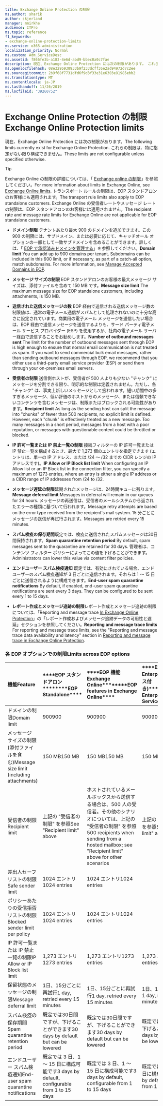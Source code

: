 ```yaml
---
title: Exchange Online Protection の制限
ms.author: sharik
author: skjerland
manager: mnirkhe
audience: ITPro
ms.topic: reference
f1_keywords:
- exchange-online-protection-limits
ms.service: o365-administration
localization_priority: Normal
ms.custom: Adm_ServiceDesc
ms.assetid: f866fe3b-a183-4e6d-abd9-bbec0a0c7fae
description: 現在、Exchange Online Protection には次の制限があります。 これらの制限は、特に指定がない限り構成できません。
ms.openlocfilehash: 08e3295930933b9f233dcff36e2ad94972d7c2ee
ms.sourcegitcommit: 2b9f68f7731dfd6f9d3f33e31e6303e81985ebb2
ms.translationtype: MT
ms.contentlocale: ja-JP
ms.lasthandoff: 11/26/2019
ms.locfileid: "39260752"
---
```

# <a name="exchange-online-protection-limits"></a><span data-ttu-id="2c803-104">Exchange Online Protection の制限</span><span class="sxs-lookup"><span data-stu-id="2c803-104">Exchange Online Protection limits</span></span>

<span data-ttu-id="2c803-105">現在、Exchange Online Protection には次の制限があります。</span><span class="sxs-lookup"><span data-stu-id="2c803-105">The following limits currently exist for Exchange Online Protection.</span></span> <span data-ttu-id="2c803-106">これらの制限は、特に指定がない限り構成できません。</span><span class="sxs-lookup"><span data-stu-id="2c803-106">These limits are not configurable unless specified otherwise.</span></span> 
  
> [!TIP]
> <span data-ttu-id="2c803-107">Exchange Online の制限の詳細については、「 [Exchange online の制限](../exchange-online-service-description/exchange-online-limits.md)」を参照してください。</span><span class="sxs-lookup"><span data-stu-id="2c803-107">For more information about limits in Exchange Online, see [Exchange Online limits](../exchange-online-service-description/exchange-online-limits.md).</span></span> <span data-ttu-id="2c803-108">トランスポート ルールの制限は、EOP スタンドアロンのお客様にも適用されます。</span><span class="sxs-lookup"><span data-stu-id="2c803-108">The transport rule limits also apply to EOP standalone customers.</span></span> <span data-ttu-id="2c803-109">Exchange Online の受信者レートやメッセージ レートの制限は、EOP スタンドアロンのお客様には適用されません。</span><span class="sxs-lookup"><span data-stu-id="2c803-109">The recipient rate and message rate limits for Exchange Online are not applicable for EOP standalone customers.</span></span> 
  
- <span data-ttu-id="2c803-p104">**ドメイン制限** テナントあたり最大 900 のドメインを追加できます。この 900 の制限には、サブドメイン、または必要に応じて、キャッチオール オプションの一部として一致サブドメインを含めることができます。詳しくは、「 [EOP で承認済みドメインを管理する](https://go.microsoft.com/fwlink/p/?LinkId=282239)」を参照してください。</span><span class="sxs-lookup"><span data-stu-id="2c803-p104">**Domain limit** You can add up to 900 domains per tenant. Subdomains can be included in this 900 limit, or if necessary, as part of a catch-all option, match subdomains. For more information, see [Manage Accepted Domains in EOP](https://go.microsoft.com/fwlink/p/?LinkId=282239).</span></span>
    
- <span data-ttu-id="2c803-113">**メッセージ サイズの制限** EOP スタンドアロンのお客様の最大メッセージ サイズは、添付ファイルを含めて 150 MB です。</span><span class="sxs-lookup"><span data-stu-id="2c803-113">**Message size limit** The maximum message size for EOP standalone customers, including attachments, is 150 MB.</span></span> 
    
- <span data-ttu-id="2c803-p105">**送信された送信メッセージの数** EOP 経由で送信される送信メッセージ数の制限値は、通常の電子メール通信がスパムとして処理されないのに十分な高さに設定されています。商業用の電子メール メッセージを送信したい場合は、EOP 経由で送信メッセージを送信するよりも、サード パーティ電子メール サービス プロバイダー (ESP) を使用するか、社内の電子メール サーバー経由で送信することをお勧めします。</span><span class="sxs-lookup"><span data-stu-id="2c803-p105">**Number of outbound messages sent** The limit for the number of outbound messages sent through EOP is high enough to ensure that normal email communication is not treated as spam. If you want to send commercial bulk email messages, rather than sending outbound messages through EOP, we recommend that you either use a third-party email service provider (ESP) or send them through your on-premises email servers.</span></span> 
    
- <span data-ttu-id="2c803-p106">**受信者の制限** 送信側ホストが、受信者が 500 人よりも少ない "チャンク" にメッセージを分割できる限り、明示的な制限は定義されません。ただし、各 "チャンク" は、事実上新しいメッセージとして扱われます。短い期間中の多すぎるメッセージ、低い評価のホストからのメッセージ、または信頼できないコンテンツを含むメッセージは、制限またはブロックされる可能性があります。</span><span class="sxs-lookup"><span data-stu-id="2c803-p106">**Recipient limit** As long as the sending host can split the message into "chunks" of fewer than 500 recipients, no explicit limit is defined. However, each "chunk" is effectively treated as a new message. Too many messages in a short period, messages from a host with a poor reputation, or messages with questionable content could be throttled or blocked.</span></span> 
    
- <span data-ttu-id="2c803-119">**IP 許可一覧または IP 禁止一覧の制限** 接続フィルターの IP 許可一覧または IP 禁止一覧を構成するとき、最大で 1,273 個のエントリを指定できます (エントリは、単一の IP アドレス、または /24 ～ /32 までの CIDR レンジの IP アドレスです)。</span><span class="sxs-lookup"><span data-stu-id="2c803-119">**IP Allow or IP Block list limit** When configuring an IP Allow list or an IP Block list in the connection filter, you can specify a maximum of 1273 entries, where an entry is either a single IP address or a CIDR range of IP addresses from /24 to /32.</span></span> 
    
- <span data-ttu-id="2c803-120">**メッセージ遅延の制限**延期されたメッセージは、24時間キューに残ります。</span><span class="sxs-lookup"><span data-stu-id="2c803-120">**Message deferral limit** Messages in deferral will remain in our queues for 24 hours.</span></span> <span data-ttu-id="2c803-121">メッセージの再送信は、受信者のメールシステムから返されたエラーの種類に基づいて行われます。</span><span class="sxs-lookup"><span data-stu-id="2c803-121">Message retry attempts are based on the error type received from the recipient's mail system.</span></span> <span data-ttu-id="2c803-122">15 分ごとにメッセージの送信が再試行されます。</span><span class="sxs-lookup"><span data-stu-id="2c803-122">Messages are retried every 15 minutes.</span></span> 
    
- <span data-ttu-id="2c803-123">**スパム検疫の保存期間**既定では、検疫に送信されたスパムメッセージは30日間保持されます。</span><span class="sxs-lookup"><span data-stu-id="2c803-123">**Spam quarantine retention period** By default, spam messages sent to the quarantine are retained for 30 days.</span></span> <span data-ttu-id="2c803-124">管理者は、コンテンツ フィルター ポリシーによってこの値を下げることができます。</span><span class="sxs-lookup"><span data-stu-id="2c803-124">Administrators can lower this value via content filter policies.</span></span> 
    
- <span data-ttu-id="2c803-p109">**エンドユーザー スパム検疫通知** 既定では、有効にされている場合、エンドユーザーのスパム検疫通知が 3 日ごとに送信されます。それらは 1 ～ 15 日ごとに送信されるように構成できます。</span><span class="sxs-lookup"><span data-stu-id="2c803-p109">**End-user spam quarantine notifications** By default, if enabled, end-user spam quarantine notifications are sent every 3 days. They can be configured to be sent every 1 to 15 days.</span></span> 
    
- <span data-ttu-id="2c803-127">**レポート作成とメッセージ追跡の制限**レポート作成とメッセージ追跡の制限については、「Reporting and message trace [In Exchange Online Protection](https://go.microsoft.com/fwlink/?LinkId=394248)」の「レポート作成およびメッセージ追跡データの可用性と遅延」セクションを参照してください。</span><span class="sxs-lookup"><span data-stu-id="2c803-127">**Reporting and message trace limits** For reporting and message trace limits, see the "Reporting and message trace data availability and latency" section in [Reporting and message trace in Exchange Online Protection](https://go.microsoft.com/fwlink/?LinkId=394248).</span></span>
    
### <a name="limits-across-eop-options"></a><span data-ttu-id="2c803-128">各 EOP オプションでの制限</span><span class="sxs-lookup"><span data-stu-id="2c803-128">Limits across EOP options</span></span>

|<span data-ttu-id="2c803-129">**機能**</span><span class="sxs-lookup"><span data-stu-id="2c803-129">**Feature**</span></span>|<span data-ttu-id="2c803-130">\*\*\*\*EOP スタンドアロン\*\*\*\*</span><span class="sxs-lookup"><span data-stu-id="2c803-130">\*\*\*\*EOP Standalone\*\*\*\*</span></span>|<span data-ttu-id="2c803-131">\*\*\*\*EOP 機能Exchange Online\*\*\*\*</span><span class="sxs-lookup"><span data-stu-id="2c803-131">\*\*\*\*EOP features in Exchange Online\*\*\*\*</span></span>|<span data-ttu-id="2c803-132">\*\*\*\*Exchange Enterprise CAL (サービス付き)\*\*\*\*</span><span class="sxs-lookup"><span data-stu-id="2c803-132">\*\*\*\*Exchange Enterprise CAL with Services\*\*\*\*</span></span>|
|:-----|:-----|:-----|:-----|
|<span data-ttu-id="2c803-133">ドメインの制限</span><span class="sxs-lookup"><span data-stu-id="2c803-133">Domain limit</span></span>  <br/> |<span data-ttu-id="2c803-134">900</span><span class="sxs-lookup"><span data-stu-id="2c803-134">900</span></span>  <br/> |<span data-ttu-id="2c803-135">900</span><span class="sxs-lookup"><span data-stu-id="2c803-135">900</span></span>  <br/> |<span data-ttu-id="2c803-136">900</span><span class="sxs-lookup"><span data-stu-id="2c803-136">900</span></span>  <br/> |
|<span data-ttu-id="2c803-137">メッセージ サイズの制限 (添付ファイルを含む)</span><span class="sxs-lookup"><span data-stu-id="2c803-137">Message size limit (including attachments)</span></span>  <br/> |<span data-ttu-id="2c803-138">150 MB</span><span class="sxs-lookup"><span data-stu-id="2c803-138">150 MB</span></span>  <br/> |<span data-ttu-id="2c803-139">150 MB</span><span class="sxs-lookup"><span data-stu-id="2c803-139">150 MB</span></span>  <br/> |<span data-ttu-id="2c803-140">150 MB</span><span class="sxs-lookup"><span data-stu-id="2c803-140">150 MB</span></span>  <br/> |
|<span data-ttu-id="2c803-141">受信者の制限</span><span class="sxs-lookup"><span data-stu-id="2c803-141">Recipient limit</span></span>  <br/> |<span data-ttu-id="2c803-142">上記の "受信者の制限" を参照</span><span class="sxs-lookup"><span data-stu-id="2c803-142">See "Recipient limit" above</span></span>  <br/> |<span data-ttu-id="2c803-143">ホストされているメールボックスから送信する場合は、500 人の受信者。その他のシナリオについては、上記の "受信者の制限" を参照</span><span class="sxs-lookup"><span data-stu-id="2c803-143">500 recipients when sending from a hosted mailbox; see "Recipient limit" above for other scenarios</span></span>  <br/> |<span data-ttu-id="2c803-144">上記の "受信者の制限" を参照</span><span class="sxs-lookup"><span data-stu-id="2c803-144">See "Recipient limit" above</span></span>  <br/> |
|<span data-ttu-id="2c803-145">差出人セーフ リストの制限</span><span class="sxs-lookup"><span data-stu-id="2c803-145">Safe sender limit</span></span>  <br/> |<span data-ttu-id="2c803-146">1024 エントリ</span><span class="sxs-lookup"><span data-stu-id="2c803-146">1024 entries</span></span>  <br/> |<span data-ttu-id="2c803-147">1024 エントリ</span><span class="sxs-lookup"><span data-stu-id="2c803-147">1024 entries</span></span>  <br/> ||
|<span data-ttu-id="2c803-148">ポリシーあたりの受信拒否リストの制限</span><span class="sxs-lookup"><span data-stu-id="2c803-148">Blocked sender limit per policy</span></span>  <br/> |<span data-ttu-id="2c803-149">1024 エントリ</span><span class="sxs-lookup"><span data-stu-id="2c803-149">1024 entries</span></span>  <br/> |<span data-ttu-id="2c803-150">1024 エントリ</span><span class="sxs-lookup"><span data-stu-id="2c803-150">1024 entries</span></span>  <br/> ||
|<span data-ttu-id="2c803-151">IP 許可一覧または IP 禁止一覧の制限</span><span class="sxs-lookup"><span data-stu-id="2c803-151">IP Allow or IP Block list limit</span></span>  <br/> |<span data-ttu-id="2c803-152">1,273 エントリ</span><span class="sxs-lookup"><span data-stu-id="2c803-152">1273 entries</span></span>  <br/> |<span data-ttu-id="2c803-153">1,273 エントリ</span><span class="sxs-lookup"><span data-stu-id="2c803-153">1273 entries</span></span>  <br/> |<span data-ttu-id="2c803-154">1,273 エントリ</span><span class="sxs-lookup"><span data-stu-id="2c803-154">1273 entries</span></span>  <br/> |
|<span data-ttu-id="2c803-155">保留状態のメッセージの制限</span><span class="sxs-lookup"><span data-stu-id="2c803-155">Message deferral limit</span></span>  <br/> |<span data-ttu-id="2c803-156">1日、15分ごとに再試行</span><span class="sxs-lookup"><span data-stu-id="2c803-156">1 day, retried every 15 minutes</span></span>  <br/> |<span data-ttu-id="2c803-157">1日、15分ごとに再試行</span><span class="sxs-lookup"><span data-stu-id="2c803-157">1 day, retried every 15 minutes</span></span>  <br/> |<span data-ttu-id="2c803-158">1日、15分ごとに再試行</span><span class="sxs-lookup"><span data-stu-id="2c803-158">1 day, retried every 15 minutes</span></span>  <br/> |
|<span data-ttu-id="2c803-159">スパム検疫の保存期間</span><span class="sxs-lookup"><span data-stu-id="2c803-159">Spam quarantine retention period</span></span>  <br/> |<span data-ttu-id="2c803-160">既定では30日間ですが、下げることができます</span><span class="sxs-lookup"><span data-stu-id="2c803-160">30 days by default but can be lowered</span></span>  <br/> |<span data-ttu-id="2c803-161">既定では30日間ですが、下げることができます</span><span class="sxs-lookup"><span data-stu-id="2c803-161">30 days by default but can be lowered</span></span>  <br/> |<span data-ttu-id="2c803-162">既定では30日間ですが、下げることができます</span><span class="sxs-lookup"><span data-stu-id="2c803-162">30 days by default but can be lowered</span></span>  <br/> |
|<span data-ttu-id="2c803-163">エンドユーザー スパム検疫通知</span><span class="sxs-lookup"><span data-stu-id="2c803-163">End-user spam quarantine notifications</span></span>  <br/> |<span data-ttu-id="2c803-164">既定では 3 日、1 ～ 15 日に構成可能です</span><span class="sxs-lookup"><span data-stu-id="2c803-164">3 days by default, configurable from 1 to 15 days</span></span>  <br/> |<span data-ttu-id="2c803-165">既定では 3 日、1 ～ 15 日に構成可能です</span><span class="sxs-lookup"><span data-stu-id="2c803-165">3 days by default, configurable from 1 to 15 days</span></span>  <br/> |<span data-ttu-id="2c803-166">既定では 3 日、1 ～ 15 日に構成可能です</span><span class="sxs-lookup"><span data-stu-id="2c803-166">3 days by default, configurable from 1 to 15 days</span></span>  <br/> |
   

